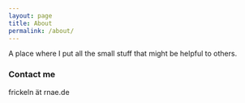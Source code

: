 ```yaml
---
layout: page
title: About
permalink: /about/
---
```


A place where I put all the small stuff that might be helpful to others.


### Contact me
frickeln ät rnae.de
